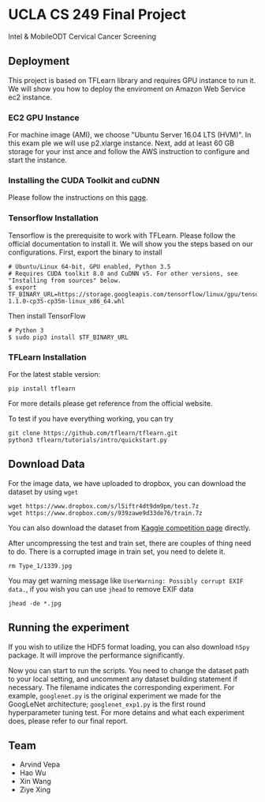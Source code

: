 # UCLA CS 249 Final Project
Intel & MobileODT Cervical Cancer Screening

## Deployment
This project is based on TFLearn library and requires GPU instance to run it. We
 will show you how to deploy the enviroment on Amazon Web Service ec2 instance.

### EC2 GPU Instance
For machine image (AMI), we choose "Ubuntu Server 16.04 LTS (HVM)". In this exam
ple we will use p2.xlarge instance. Next, add at least 60 GB storage for your inst
ance and follow the AWS instruction to configure and start the instance.

### Installing the CUDA Toolkit and cuDNN
Please follow the instructions on this [page](http://www.pyimagesearch.com/2016/07/04/how-to-install-cuda-toolkit-and-cudnn-for-deep-learning/).

### Tensorflow Installation
Tensorflow is the prerequisite to work with TFLearn. Please follow the official documentation to install it. We will show you the steps based on our configurations.
First, export the binary to install
```
# Ubuntu/Linux 64-bit, GPU enabled, Python 3.5
# Requires CUDA toolkit 8.0 and CuDNN v5. For other versions, see "Installing from sources" below.
$ export TF_BINARY_URL=https://storage.googleapis.com/tensorflow/linux/gpu/tensorflow_gpu-1.1.0-cp35-cp35m-linux_x86_64.whl
```
Then install TensorFlow
```
# Python 3
$ sudo pip3 install $TF_BINARY_URL
```

### TFLearn Installation
For the latest stable version:
```
pip install tflearn
```
For more details please get reference from the official website.

To test if you have everything working, you can try
```
git clone https://github.com/tflearn/tflearn.git
python3 tflearn/tutorials/intro/quickstart.py
```

## Download Data
For the image data, we have uploaded to dropbox, you can download the dataset by using `wget`
```
wget https://www.dropbox.com/s/l5iftr4dt9dm9pm/test.7z
wget https://www.dropbox.com/s/939zawe9d33de76/train.7z
```

You can also download the dataset from [Kaggle competition page](https://www.kaggle.com/c/intel-mobileodt-cervical-cancer-screening/data) directly.

After uncompressing the test and train set, there are couples of thing need to do.
There is a corrupted image in train set, you need to delete it.
```
rm Type_1/1339.jpg
```

You may get warning message like `UserWarning: Possibly corrupt EXIF data.`, if you wish you can use `jhead` to remove EXIF data
```
jhead -de *.jpg
```

## Running the experiment
If you wish to utilize the HDF5 format loading, you can also download `h5py` package. It will improve the performance significantly.

Now you can start to run the scripts. You need to change the dataset path to your local setting, and uncomment any dataset building statement if necessary.
The filename indicates the corresponding experiment. For example, `googlenet.py` is the original experiment we made for the GoogLeNet architecture; `googlenet_exp1.py` is the first round hyperparameter tuning test.
For more detains and what each experiment does, please refer to our final report.

## Team
- Arvind Vepa
- Hao Wu
- Xin Wang
- Ziye Xing

